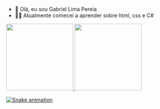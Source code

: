 - 👋 Olá, eu sou Gabriel Lima Pereia
- 👨‍💻 Atualmente comecei a aprender sobre html, css e C#
<div>
<a href="https://github.com/Gabriellima303">
<img height="180em" src="https://github-readme-stats.vercel.app/api/top-langs/?username=Gabriellima303&layout=compact&langs_count=7&theme=dracula"/>
<img height="180em" src="https://github-readme-stats.vercel.app/api?username=Gabriellima303&show_icons=true&theme=dracula&include_all_commits=true&count_private=true"/>
</div>

  ![Snake animation](https://github.com/Gabriellima303/blob/output/github-contribution-grid-snake.svg)
<!---
Gabriellima303/Gabriellima303 is a ✨ special ✨ repository because its `README.md` (this file) appears on your GitHub profile.
You can click the Preview link to take a look at your changes.
--->
